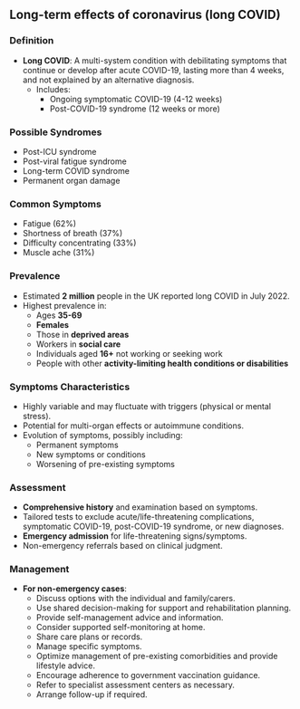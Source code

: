 ## Long-term effects of coronavirus (long COVID)

### Definition
- **Long COVID**: A multi-system condition with debilitating symptoms that continue or develop after acute COVID-19, lasting more than 4 weeks, and not explained by an alternative diagnosis.
  - Includes:
    - Ongoing symptomatic COVID-19 (4-12 weeks)
    - Post-COVID-19 syndrome (12 weeks or more)

### Possible Syndromes
- Post-ICU syndrome
- Post-viral fatigue syndrome
- Long-term COVID syndrome
- Permanent organ damage

### Common Symptoms
- Fatigue (62%)
- Shortness of breath (37%)
- Difficulty concentrating (33%)
- Muscle ache (31%)

### Prevalence
- Estimated **2 million** people in the UK reported long COVID in July 2022.
- Highest prevalence in:
  - Ages **35-69**
  - **Females**
  - Those in **deprived areas**
  - Workers in **social care**
  - Individuals aged **16+** not working or seeking work
  - People with other **activity-limiting health conditions or disabilities**

### Symptoms Characteristics
- Highly variable and may fluctuate with triggers (physical or mental stress).
- Potential for multi-organ effects or autoimmune conditions.
- Evolution of symptoms, possibly including:
  - Permanent symptoms
  - New symptoms or conditions
  - Worsening of pre-existing symptoms

### Assessment
- **Comprehensive history** and examination based on symptoms.
- Tailored tests to exclude acute/life-threatening complications, symptomatic COVID-19, post-COVID-19 syndrome, or new diagnoses.
- **Emergency admission** for life-threatening signs/symptoms.
- Non-emergency referrals based on clinical judgment.

### Management
- **For non-emergency cases**:
  - Discuss options with the individual and family/carers.
  - Use shared decision-making for support and rehabilitation planning.
  - Provide self-management advice and information.
  - Consider supported self-monitoring at home.
  - Share care plans or records.
  - Manage specific symptoms.
  - Optimize management of pre-existing comorbidities and provide lifestyle advice.
  - Encourage adherence to government vaccination guidance.
  - Refer to specialist assessment centers as necessary.
  - Arrange follow-up if required.